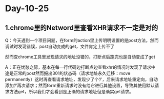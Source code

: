 # Day-10-25

## 1.chrome里的Netword里查看XHR请求不一定是对的

​	Q：今天遇到一个项目问题，在form的action里上传明明设置的是post方法，然而调试时发现错误，post自动变成的get，文件肯定上传不了

​		然而查chrome工具里发现请求的地址没错的，打断点后跑完也是自动变成了get

​	A：正在忧愁之际，基本在每一行代码边打断点边查看xhr的情况时发现了请求中途是正常的post然而报出301的状态码（请求地址永久迁移：move permanently）这时再查看请求地址，发现少了个‘/’，后来请求地址重定向，自动添加‘/’再次请求；然而form重新请求时没有给它进行其他设置，导致其使用默认请求方法get，所以我们才会看到是正确的请求地址但是确实get请求。
